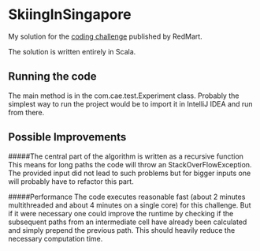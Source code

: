 # SkiingInSingapore
My solution for the [coding challenge](http://geeks.redmart.com/2015/01/07/skiing-in-singapore-a-coding-diversion/) published by RedMart.

The solution is written entirely in Scala.

## Running the code

The main method is in the com.cae.test.Experiment class. Probably the simplest way to run the project would be to import it in IntelliJ IDEA and run from there.

## Possible Improvements

#####The central part of the algorithm is written as a recursive function
This means for long paths the code will throw an StackOverFlowException. The provided input did not lead to such problems but for bigger inputs one will probably have to refactor this part.

#####Performance
The code executes reasonable fast (about 2 minutes multithreaded and about 4 minutes on a single core) for this challenge. But if it were necessary one could improve the runtime by checking if the subsequent paths from an intermediate cell have already been calculated and simply prepend the previous path. This should heavily reduce the necessary computation time.
